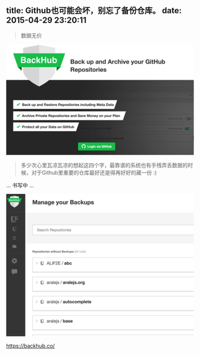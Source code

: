 title: Github也可能会坏，别忘了备份仓库。
date: 2015-04-29 23:20:11
---

<blockquote class="blockquote-center">数据无价</blockquote>


<!-- <img src="/statics/back-your-github-1.png" class="full-image" /> -->
![](/statics/back-your-github-1.png)



> 多少次心里瓦凉瓦凉的想起这四个字，最靠谱的系统也有手残弄丢数据的时候，对于Github里重要的仓库最好还是得再好好的藏一份 :)

<!--more-->


... 书写中 ...


![](/statics/back-your-github-2.png)

https://backhub.co/